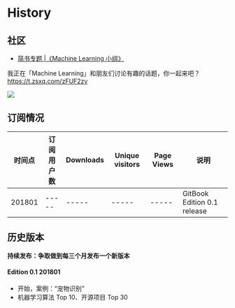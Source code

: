 # History

## 社区

- [简书专题 |《Machine Learning 小组》](https://www.jianshu.com/c/e94623c9ea2a)

我正在「Machine Learning」和朋友们讨论有趣的话题，你一起来吧？https://t.zsxq.com/zFUF2zv

![](http://riboseyim-qiniu.riboseyim.com/quanzi-machinelearning.png)

## 订阅情况
|时间点|订阅用户数|Downloads|Unique visitors|Page Views|说明|
|-----|-----|-----|-----|-----|-----|
|201801|-----|-----|-----|-----|GitBook Edition 0.1 release|

## 历史版本

**持续发布：争取做到每三个月发布一个新版本**

#### Edition 0.1  201801
- 开始，案例：“宠物识别”
- 机器学习算法 Top 10、开源项目 Top 30

